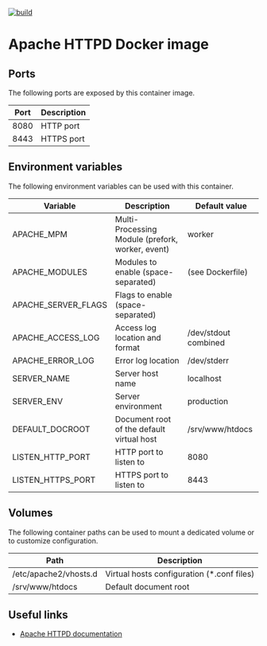 [![build](https://github.com/fab-infra/docker-apache/actions/workflows/build.yml/badge.svg)](https://github.com/fab-infra/docker-apache/actions/workflows/build.yml)

# Apache HTTPD Docker image

## Ports

The following ports are exposed by this container image.

| Port | Description |
| ---- | ----------- |
| 8080 | HTTP port |
| 8443 | HTTPS port |

## Environment variables

The following environment variables can be used with this container.

| Variable | Description | Default value |
| -------- | ----------- | ------------- |
| APACHE_MPM | Multi-Processing Module (prefork, worker, event) | worker |
| APACHE_MODULES | Modules to enable (space-separated) | (see Dockerfile) |
| APACHE_SERVER_FLAGS | Flags to enable (space-separated) | |
| APACHE_ACCESS_LOG | Access log location and format | /dev/stdout combined |
| APACHE_ERROR_LOG | Error log location | /dev/stderr |
| SERVER_NAME | Server host name | localhost |
| SERVER_ENV | Server environment | production |
| DEFAULT_DOCROOT | Document root of the default virtual host | /srv/www/htdocs |
| LISTEN_HTTP_PORT | HTTP port to listen to | 8080 |
| LISTEN_HTTPS_PORT | HTTPS port to listen to | 8443 |

## Volumes

The following container paths can be used to mount a dedicated volume or to customize configuration.

| Path | Description |
| ---- | ----------- |
| /etc/apache2/vhosts.d | Virtual hosts configuration (*.conf files) |
| /srv/www/htdocs | Default document root |

## Useful links

- [Apache HTTPD documentation](https://httpd.apache.org/docs/2.4/)
